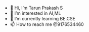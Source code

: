 - 👋 Hi, I’m Tarun Prakash S
- 👀 I’m interested in AI,ML
- 🌱 I’m currently learning BE.CSE
- 📫 How to reach me @9176534460

<!---
TarunPrakash2002/TarunPrakash2002 is a ✨ special ✨ repository because its `README.md` (this file) appears on your GitHub profile.
You can click the Preview link to take a look at your changes.
--->
